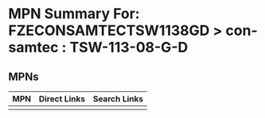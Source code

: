 



# MPN Summary For: FZECONSAMTECTSW1138GD > con-samtec : TSW-113-08-G-D

## MPNs
  

|MPN|Direct Links|Search Links|
| :--- | :--- | :--- |
||||
